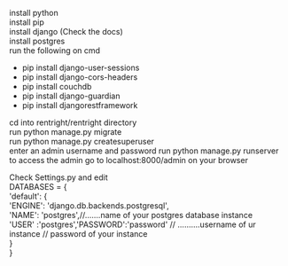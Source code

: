 install python  
install pip  
install django (Check the docs)  
install postgres  
run the following on cmd  
* pip install django-user-sessions  
* pip install django-cors-headers  
* pip install couchdb  
* pip install django-guardian  
* pip install djangorestframework  

cd into rentright/rentright directory  
run  python manage.py migrate    
run python manage.py createsuperuser  
enter an admin username and password
run python manage.py runserver  
to access the admin go to localhost:8000/admin on your browser  




 Check Settings.py and edit  
 DATABASES = {  
   'default': {  
       'ENGINE': 'django.db.backends.postgresql',  
       'NAME': 'postgres',//.......name of your postgres database instance  
        'USER' :'postgres','PASSWORD':'password' // ..........username of ur instance  // password of your instance  
   }  
 }  


